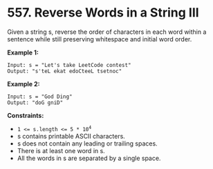 # 557. Reverse Words in a String III

Given a string s, reverse the order of characters in each word within a sentence while still preserving whitespace and initial word order.

**Example 1:**

```
Input: s = "Let's take LeetCode contest"
Output: "s'teL ekat edoCteeL tsetnoc"
```

**Example 2:**

```
Input: s = "God Ding"
Output: "doG gniD"
```

**Constraints:**

-   <code>1 <= s.length <= 5 \* 10<sup>4</sup></code>
-   s contains printable ASCII characters.
-   s does not contain any leading or trailing spaces.
-   There is at least one word in s.
-   All the words in s are separated by a single space.
